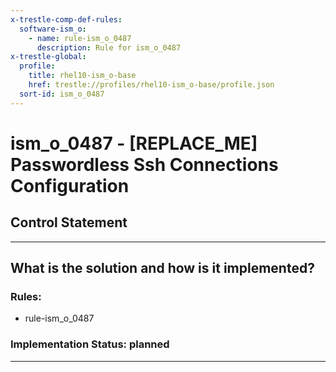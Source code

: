 ```yaml
---
x-trestle-comp-def-rules:
  software-ism_o:
    - name: rule-ism_o_0487
      description: Rule for ism_o_0487
x-trestle-global:
  profile:
    title: rhel10-ism_o-base
    href: trestle://profiles/rhel10-ism_o-base/profile.json
  sort-id: ism_o_0487
---
```


# ism_o_0487 - \[REPLACE_ME\] Passwordless Ssh Connections Configuration

## Control Statement

______________________________________________________________________

## What is the solution and how is it implemented?

<!-- For implementation status enter one of: implemented, partial, planned, alternative, not-applicable -->

<!-- Note that the list of rules under ### Rules: is read-only and changes will not be captured after assembly to JSON -->

<!-- Add control implementation description here for control: ism_o_0487 -->

### Rules:

  - rule-ism_o_0487

### Implementation Status: planned

______________________________________________________________________
